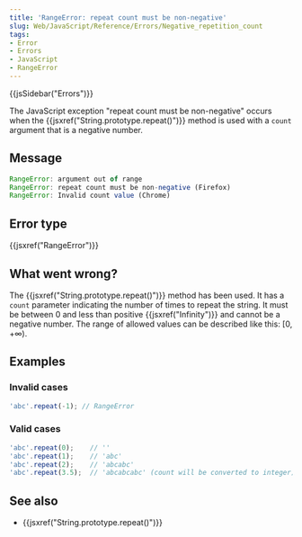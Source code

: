 ```yaml
---
title: 'RangeError: repeat count must be non-negative'
slug: Web/JavaScript/Reference/Errors/Negative_repetition_count
tags:
- Error
- Errors
- JavaScript
- RangeError
---
```

{{jsSidebar("Errors")}}

The JavaScript exception "repeat count must be non-negative" occurs when the
{{jsxref("String.prototype.repeat()")}} method is used with a
`count` argument that is a negative number.

## Message

```js
RangeError: argument out of range
RangeError: repeat count must be non-negative (Firefox)
RangeError: Invalid count value (Chrome)
```

## Error type

{{jsxref("RangeError")}}

## What went wrong?

The {{jsxref("String.prototype.repeat()")}} method has been used.
It has a `count` parameter indicating the number of times to repeat the string.
It must be between 0 and less than positive {{jsxref("Infinity")}} and
cannot be a negative number. The range of allowed values can be described like
this: \[0, +∞).

## Examples

### Invalid cases

```js example-bad
'abc'.repeat(-1); // RangeError 
```

### Valid cases

```js example-good
'abc'.repeat(0);    // ''
'abc'.repeat(1);    // 'abc'
'abc'.repeat(2);    // 'abcabc'
'abc'.repeat(3.5);  // 'abcabcabc' (count will be converted to integer)
```

## See also

- {{jsxref("String.prototype.repeat()")}}
